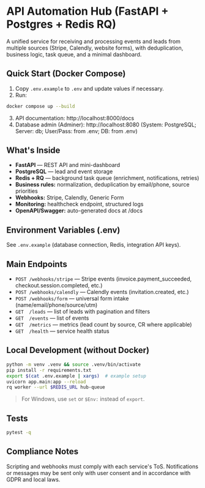 # API Automation Hub (FastAPI + Postgres + Redis RQ)

A unified service for receiving and processing events and leads from multiple sources (Stripe, Calendly, website forms), 
with deduplication, business logic, task queue, and a minimal dashboard.

## Quick Start (Docker Compose)
1) Copy `.env.example` to `.env` and update values if necessary.
2) Run:
```bash
docker compose up --build
```
3) API documentation: http://localhost:8000/docs  
4) Database admin (Adminer): http://localhost:8080  (System: PostgreSQL; Server: db; User/Pass: from .env; DB: from .env)

## What's Inside
- **FastAPI** — REST API and mini-dashboard
- **PostgreSQL** — lead and event storage
- **Redis + RQ** — background task queue (enrichment, notifications, retries)
- **Business rules:** normalization, deduplication by email/phone, source priorities
- **Webhooks:** Stripe, Calendly, Generic Form
- **Monitoring:** healthcheck endpoint, structured logs
- **OpenAPI/Swagger:** auto-generated docs at /docs

## Environment Variables (.env)
See `.env.example` (database connection, Redis, integration API keys).

## Main Endpoints
- `POST /webhooks/stripe` — Stripe events (invoice.payment_succeeded, checkout.session.completed, etc.)
- `POST /webhooks/calendly` — Calendly events (invitation.created, etc.)
- `POST /webhooks/form` — universal form intake (name/email/phone/source/utm)
- `GET  /leads` — list of leads with pagination and filters
- `GET  /events` — list of events
- `GET  /metrics` — metrics (lead count by source, CR where applicable)
- `GET  /health` — service health status

## Local Development (without Docker)
```bash
python -m venv .venv && source .venv/bin/activate
pip install -r requirements.txt
export $(cat .env.example | xargs)  # example setup
uvicorn app.main:app --reload
rq worker --url $REDIS_URL hub-queue
```
> For Windows, use `set` or `$Env:` instead of `export`.

## Tests
```bash
pytest -q
```

## Compliance Notes
Scripting and webhooks must comply with each service's ToS. 
Notifications or messages may be sent only with user consent and in accordance with GDPR and local laws.
